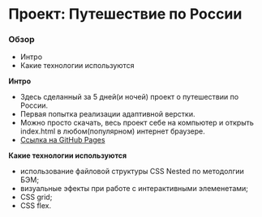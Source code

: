 # Проект: Путешествие по России

### Обзор
* Интро
* Какие технологии используются


**Интро**

* Здесь сделанный за 5 дней(и ночей) проект о путешествии по России.
* Первая попытка реализации адаптивной верстки.
* Можно просто скачать, весь проект себе на компьютер и открыть index.html в любом(популярном) интернет браузере.
* [Ссылка на GitHub Pages](https://chepash.github.io/russian-travel/)


**Какие технологии используются**

* использование файловой структуры CSS Nested по методолгии БЭМ;
* визуальные эфекты при работе с интерактивными элеменетами;
* CSS grid;
* CSS flex.

